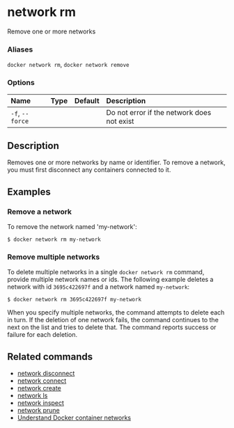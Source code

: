 # network rm

<!---MARKER_GEN_START-->
Remove one or more networks

### Aliases

`docker network rm`, `docker network remove`

### Options

| Name            | Type | Default | Description                                |
|:----------------|:-----|:--------|:-------------------------------------------|
| `-f`, `--force` |      |         | Do not error if the network does not exist |


<!---MARKER_GEN_END-->

## Description

Removes one or more networks by name or identifier. To remove a network,
you must first disconnect any containers connected to it.

## Examples

### Remove a network

To remove the network named 'my-network':

```console
$ docker network rm my-network
```

### Remove multiple networks

To delete multiple networks in a single `docker network rm` command, provide
multiple network names or ids. The following example deletes a network with id
`3695c422697f` and a network named `my-network`:

```console
$ docker network rm 3695c422697f my-network
```

When you specify multiple networks, the command attempts to delete each in turn.
If the deletion of one network fails, the command continues to the next on the
list and tries to delete that. The command reports success or failure for each
deletion.

## Related commands

* [network disconnect ](network_disconnect.md)
* [network connect](network_connect.md)
* [network create](network_create.md)
* [network ls](network_ls.md)
* [network inspect](network_inspect.md)
* [network prune](network_prune.md)
* [Understand Docker container networks](https://docs.docker.com/network/)
